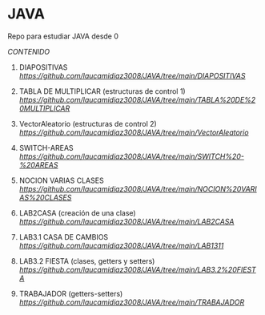 # JAVA
Repo para estudiar JAVA desde 0

*CONTENIDO*

1. DIAPOSITIVAS *https://github.com/laucamidiaz3008/JAVA/tree/main/DIAPOSITIVAS*

2. TABLA DE MULTIPLICAR (estructuras de control 1) *https://github.com/laucamidiaz3008/JAVA/tree/main/TABLA%20DE%20MULTIPLICAR*

3. VectorAleatorio (estructuras de control 2) *https://github.com/laucamidiaz3008/JAVA/tree/main/VectorAleatorio* 

4. SWITCH-AREAS *https://github.com/laucamidiaz3008/JAVA/tree/main/SWITCH%20-%20AREAS* 

5. NOCION VARIAS CLASES *https://github.com/laucamidiaz3008/JAVA/tree/main/NOCION%20VARIAS%20CLASES* 

6. LAB2CASA (creación de una clase) *https://github.com/laucamidiaz3008/JAVA/tree/main/LAB2CASA* 

7. LAB3.1 CASA DE CAMBIOS *https://github.com/laucamidiaz3008/JAVA/tree/main/LAB1311*

8. LAB3.2 FIESTA (clases, getters y setters) *https://github.com/laucamidiaz3008/JAVA/tree/main/LAB3.2%20FIESTA*

9. TRABAJADOR (getters-setters) *https://github.com/laucamidiaz3008/JAVA/tree/main/TRABAJADOR*
